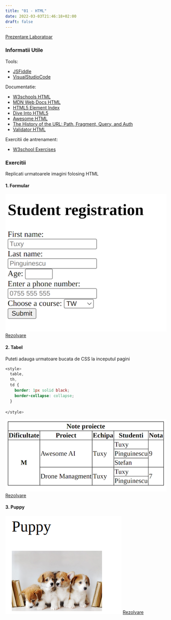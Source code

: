```yaml
---
title: "01 - HTML"
date: 2022-03-03T21:46:18+02:00
draft: false
---
```


[Prezentare Laboratoar](prezentare_01.pdf)

### Informatii Utile

Tools:

* [JSFiddle](https://jsfiddle.net/)
* [VisualStudioCode](https://code.visualstudio.com/)

Documentatie:

* [W3schools HTML](https://www.w3schools.com/html/)
* [MDN Web Docs HTML](https://developer.mozilla.org/en-US/docs/Web/HTML)
* [HTML5 Element Index](http://html5doctor.com/element-index)
* [Dive Into HTML5](http://diveinto.html5doctor.com/table-of-contents.html#introduction)
* [Awesome HTML](https://github.com/diegocard/awesome-html5#readme)
* [The History of the URL: Path, Fragment, Query, and Auth](https://eager.io/blog/the-history-of-the-url-path-fragment-query-auth/)
* [Validator HTML](https://validator.w3.org)

Exercitii de antrenament:

* [W3school Exercises](https://www.w3schools.com/html/exercise.asp)

### Exercitii

Replicati urmatoarele imagini folosing HTML

#### 1. Formular
![Formular in HTML](lab_01_exercitiu_form.png)
[Rezolvare]()

#### 2. Tabel

Puteti adauga urmatoare bucata de CSS la inceputul pagini

```css
<style>
  table,
  th,
  td {
    border: 1px solid black;
    border-collapse: collapse;
  }

</style>

```
![Tabel in HTML](lab_02_exercitiu_tabel.png)
[Rezolvare]()

#### 3. Puppy
![Imagine in PHP](lab_03_exercitiu_puppy.png)
[Rezolvare]()

